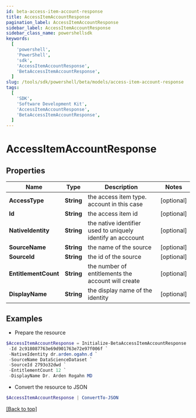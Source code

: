 ```yaml
---
id: beta-access-item-account-response
title: AccessItemAccountResponse
pagination_label: AccessItemAccountResponse
sidebar_label: AccessItemAccountResponse
sidebar_class_name: powershellsdk
keywords:
  [
    'powershell',
    'PowerShell',
    'sdk',
    'AccessItemAccountResponse',
    'BetaAccessItemAccountResponse',
  ]
slug: /tools/sdk/powershell/beta/models/access-item-account-response
tags:
  [
    'SDK',
    'Software Development Kit',
    'AccessItemAccountResponse',
    'BetaAccessItemAccountResponse',
  ]
---
```


# AccessItemAccountResponse

## Properties

| Name | Type | Description | Notes |
| --- | --- | --- | --- |
| **AccessType** | **String** | the access item type. account in this case | [optional] |
| **Id** | **String** | the access item id | [optional] |
| **NativeIdentity** | **String** | the native identifier used to uniquely identify an acccount | [optional] |
| **SourceName** | **String** | the name of the source | [optional] |
| **SourceId** | **String** | the id of the source | [optional] |
| **EntitlementCount** | **String** | the number of entitlements the account will create | [optional] |
| **DisplayName** | **String** | the display name of the identity | [optional] |

## Examples

- Prepare the resource

```powershell
$AccessItemAccountResponse = Initialize-BetaAccessItemAccountResponse  -AccessType account `
 -Id 2c918087763e69d901763e72e97f006f `
 -NativeIdentity dr.arden.ogahn.d `
 -SourceName DataScienceDataset `
 -SourceId 2793o32dwd `
 -EntitlementCount 12 `
 -DisplayName Dr. Arden Rogahn MD
```

- Convert the resource to JSON

```powershell
$AccessItemAccountResponse | ConvertTo-JSON
```

[[Back to top]](#)
